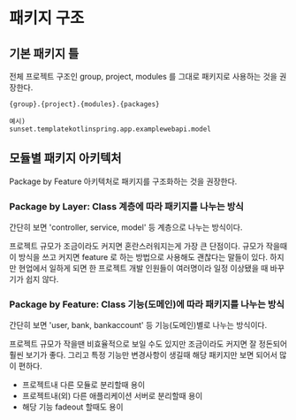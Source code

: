 # 패키지 구조
## 기본 패키지 틀
전체 프로젝트 구조인 group, project, modules 를 그대로 패키지로 사용하는 것을 권장한다. 
````
{group}.{project}.{modules}.{packages}

예시)
sunset.templatekotlinspring.app.examplewebapi.model
````

## 모듈별 패키지 아키텍처
Package by Feature 아키텍처로 패키지를 구조화하는 것을 권장한다.

### Package by Layer: Class 계층에 따라 패키지를 나누는 방식
간단히 보면 'controller, service, model' 등 계층으로 나누는 방식이다.  

프로젝트 규모가 조금이라도 커지면 혼란스러워지는게 가장 큰 단점이다.
규모가 작을때 이 방식을 쓰고 커지면 feature 로 하는 방법으로 사용해도 괜찮다는 말들이 있다.
하지만 현업에서 일하게 되면 한 프로젝트 개발 인원들이 여러명이라 일정 이상됐을 때 바꾸기가 쉽지 않다. 

### Package by Feature: Class 기능(도메인)에 따라 패키지를 나누는 방식
간단히 보면 'user, bank, bankaccount' 등 기능(도메인)별로 나누는 방식이다.  

프로젝트 규모가 작을땐 비효율적으로 보일 수도 있지만 조금이라도 커지면 잘 정돈되어 훨씬 보기가 좋다.
그리고 특정 기능만 변경사항이 생길때 해당 패키지만 보면 되어서 많이 편하다.
* 프로젝트내 다른 모듈로 분리할때 용이
* 프로젝트내(외) 다른 애플리케이션 서버로 분리할때 용이
* 해당 기능 fadeout 할때도 용이 
